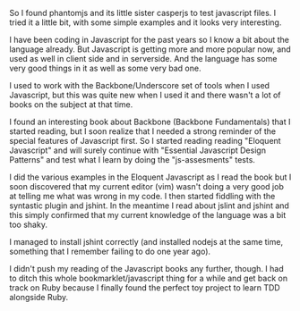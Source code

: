 So I found phantomjs and its little sister casperjs to test javascript files.
I tried it a little bit, with some simple examples and it looks very
interesting.

I have been coding in Javascript for the past years so I know a bit about the
language already. But Javascript is getting more and more popular now, and used
as well in client side and in serverside. And the language has some very good
things in it as well as some very bad one.

I used to work with the Backbone/Underscore set of tools when I used
Javascript, but this was quite new when I used it and there wasn't a lot of
books on the subject at that time.

I found an interesting book about Backbone (Backbone Fundamentals) that
I started reading, but I soon realize that I needed a strong reminder of the
special features of Javascript first. So I started reading reading "Eloquent
Javascript" and will surely continue with "Essential Javascript Design
Patterns" and test what I learn by doing the "js-assesments" tests.

I did the various examples in the Eloquent Javascript as I read the book but
I soon discovered that my current editor (vim) wasn't doing a very good job at
telling me what was wrong in my code. I then started fiddling with the
syntastic plugin and jshint. In the meantime I read about jslint and jshint and
this simply confirmed that my current knowledge of the language was a bit too
shaky.

I managed to install jshint correctly (and installed nodejs at the same time,
something that I remember failing to do one year ago).

I didn't push my reading of the Javascript books any further, though. I had to
ditch this whole bookmarklet/javascript thing for a while and get back on track
on Ruby because I finally found the perfect toy project to learn TDD alongside
Ruby.

